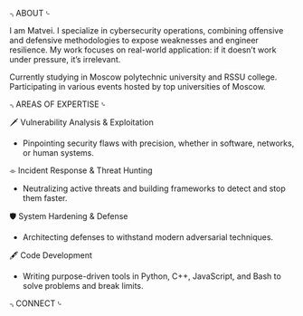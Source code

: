 ⌍ABOUT⌎

I am Matvei. I specialize in cybersecurity operations, combining offensive and defensive methodologies to expose weaknesses and engineer resilience. My work focuses on real-world application: if it doesn’t work under pressure, it’s irrelevant.

Currently studying in Moscow polytechnic university and RSSU college. Participating in various events hosted by top universities of Moscow.

⌍AREAS OF EXPERTISE⌎

🗡 Vulnerability Analysis & Exploitation

- 	Pinpointing security flaws with precision, whether in software, networks, or human systems.

⌯ Incident Response & Threat Hunting

- 	Neutralizing active threats and building frameworks to detect and stop them faster.

🛡 System Hardening & Defense

- Architecting defenses to withstand modern adversarial techniques.

🖋 Code Development

- Writing purpose-driven tools in Python, C++, JavaScript, and Bash to solve problems and break limits.

⌍CONNECT⌎

